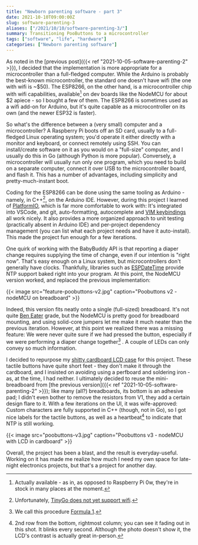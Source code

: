 ```yaml
---
title: "Newborn parenting software - part 3"
date: 2021-10-10T09:00:00Z
slug: software-parenting-3
aliases: ["/2021/10/10/software-parenting-3/"]
summary: Transitioning PooButtons to a microcontroller
tags: ["software", "life", "hardware"]
categories: ["Newborn parenting software"]
---
```


<!-- markdownlint-disable MD013 -->

As noted in the [previous post]({{< ref "2021-10-05-software-parenting-2" >}}), I decided that the implementation is more appropriate for a microcontroller than a full-fledged computer. While the Arduino is probably the best-known microcontroller, the standard one doesn't have wifi (the one with wifi is ~$50). The ESP8266, on the other hand, is a microcontroller chip with wifi capabilities, available[^actually-available] on dev boards like the NodeMCU for about $2 apiece - so I bought a few of them. The ESP8266 is sometimes used as a wifi add-on for Arduino, but it's quite capable as a microcontroller on its own (and the newer ESP32 is faster).

[^actually-available]: Actually available - as in, as opposed to Raspberry Pi 0w, they're in stock in many places at the moment.

So what's the difference between a (very small) computer and a microcontroller? A Raspberry Pi boots off an SD card, usually to a full-fledged Linux operating system; you'd operate it either directly with a monitor and keyboard, or connect remotely using SSH. You can install/create software on it as you would on a "full-size" computer, and I usually do this in Go (although Python is more popular). Conversely, a microcontroller will usually run only one program, which you need to build on a separate computer, connect it over USB to the microcontroller board, and flash it. This has a number of advantages, including simplicity and pretty-much-instant boot.

Coding for the ESP8266 can be done using the same tooling as Arduino - namely, in C++[^tinygo], on the Arduino IDE. However, during this project I learned of [PlatformIO](https://platformio.org/), which is far more comfortable to work with: It's integrated into VSCode, and git, auto-formatting, autocomplete and [VIM keybindings](https://marketplace.visualstudio.com/items?itemName=vscodevim.vim) all work nicely. It also provides a more organized approach to unit testing (practically absent in Arduino IDE) and per-project dependency management (you can list what each project needs and have it auto-install). This made the project fun enough for a few iterations.

[^tinygo]: Unfortunately, [TinyGo does not yet support wifi](https://tinygo.org/docs/reference/microcontrollers/nodemcu/).

One quirk of working with the BabyBuddy API is that reporting a diaper change requires supplying the time of change, even if our intention is "right now". That's easy enough on a Linux system, but microcontrollers don't generally have clocks. Thankfully, libraries such as [ESPDateTime](https://github.com/mcxiaoke/ESPDateTime) provide NTP support baked right into your program. At this point, the NodeMCU version worked, and replaced the previous implementation:

{{< image src="feature-poobuttons-v2.jpg" caption="Poobuttons v2 - nodeMCU on breadboard" >}}

Indeed, this version fits neatly onto a single (full-sized) breadboard. It's not quite [Ben Eater](https://www.youtube.com/watch?v=PE-_rJqvDhQ) grade, but the NodeMCU is pretty good for breadboard mounting, and using solid-core jumpers let me make it much neater than the previous iteration. However, at this point we realized there was a missing feature: We were never quite sure if we had pressed the button, especially if we were performing a diaper change together[^formula-1] . A couple of LEDs can only convey so much information.

[^formula-1]: We call this procedure [Formula 1](https://www.youtube.com/watch?v=BI75uWxEajA).

I decided to repurpose my [shitty cardboard LCD case](https://lutzky.net/2021/03/14/pitemp/) for this project. These tactile buttons have quite short feet - they don't make it through the cardboard, and I insisted on avoiding using a perfboard and soldering iron - as, at the time, I had neither. I ultimately decided to reuse the mini-breadboard from [the previous version]({{< ref "2021-10-05-software-parenting-2" >}}); like many (all?) breadboards, its bottom is an adhesive pad; I didn't even bother to remove the resistors from V1, they add a certain design flare to it. With a few iterations on the UI, it was wife-approved: Custom characters are fully supported in C++ (though, not in Go), so I got nice labels for the tactile buttons, as well as a heartbeat[^heartbeat] to indicate that NTP is still working.

[^heartbeat]: 2nd row from the bottom, rightmost column; you can see it fading out in this shot. It blinks every second. Although the photo doesn't show it, the LCD's contrast is actually great in-person.

{{< image src="poobuttons-v3.jpg" caption="Poobuttons v3 - nodeMCU with LCD in cardboard" >}}

Overall, the project has been a blast, and the result is everyday-useful. Working on it has made me realize how much I need my own space for late-night electronics projects, but that's a project for another day.
